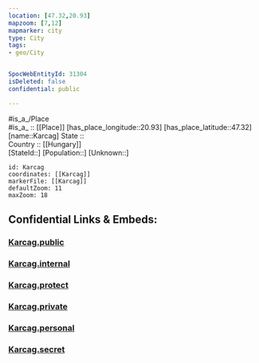 ```yaml
---
location: [47.32,20.93] 
mapzoom: [7,12] 
mapmarker: city 
type: City
tags:
- geo/City


SpocWebEntityId: 31304
isDeleted: false
confidential: public

---
```

#is_a_/Place  
#is_a_ :: [[Place]] 
[has_place_longitude::20.93] 
[has_place_latitude::47.32] 
[name::Karcag] 
State ::  
Country :: [[Hungary]]  
[StateId::] 
[Population::] 
[Unknown::] 


```leaflet
id: Karcag
coordinates: [[Karcag]] 
markerFile: [[Karcag]] 
defaultZoom: 11 
maxZoom: 18
```


## Confidential Links & Embeds: 

### [Karcag.public](/_public/\Earth\Continent\Europe\Europe~East\Hungary\Counties~Hungary\Jász-Nagykun-Szolnok\CityKarcag.public.md) 

### [Karcag.internal](/_internal/\Earth\Continent\Europe\Europe~East\Hungary\Counties~Hungary\Jász-Nagykun-Szolnok\CityKarcag.internal.md) 

### [Karcag.protect](/_protect/\Earth\Continent\Europe\Europe~East\Hungary\Counties~Hungary\Jász-Nagykun-Szolnok\CityKarcag.protect.md) 

### [Karcag.private](/_private/\Earth\Continent\Europe\Europe~East\Hungary\Counties~Hungary\Jász-Nagykun-Szolnok\CityKarcag.private.md) 

### [Karcag.personal](/_personal/\Earth\Continent\Europe\Europe~East\Hungary\Counties~Hungary\Jász-Nagykun-Szolnok\CityKarcag.personal.md) 

### [Karcag.secret](/_secret/\Earth\Continent\Europe\Europe~East\Hungary\Counties~Hungary\Jász-Nagykun-Szolnok\CityKarcag.secret.md)

